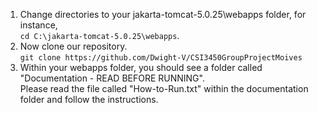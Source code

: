 1. Change directories to your jakarta-tomcat-5.0.25\webapps folder, for instance,<br>
```cd C:\jakarta-tomcat-5.0.25\webapps```.<br>
2. Now clone our repository.<br>
```git clone https://github.com/Dwight-V/CSI3450GroupProjectMoives```<br>
3. Within your webapps folder, you should see a folder called "Documentation - READ BEFORE RUNNING".<br>
Please read the file called "How-to-Run.txt" within the documentation folder and follow the instructions.
